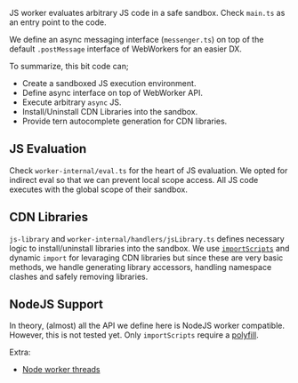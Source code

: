 JS worker evaluates arbitrary JS code in a safe sandbox. Check `main.ts` as an entry point to the code.

We define an async messaging interface (`messenger.ts`) on top of the default `.postMessage` interface of WebWorkers for an easier DX.

To summarize, this bit code can;

- Create a sandboxed JS execution environment.
- Define async interface on top of WebWorker API.
- Execute arbitrary `async` JS.
- Install/Uninstall CDN Libraries into the sandbox.
- Provide tern autocomplete generation for CDN libraries.

## JS Evaluation

Check `worker-internal/eval.ts` for the heart of JS evaluation. We opted for indirect eval so that we can prevent local scope access. All JS code executes with the global scope of their sandbox.

## CDN Libraries

`js-library` and `worker-internal/handlers/jsLibrary.ts` defines necessary logic to install/uninstall libraries into the sandbox. We use [`importScripts`](https://developer.mozilla.org/en-US/docs/Web/API/WorkerGlobalScope/importScripts) and dynamic `import` for levaraging CDN libraries but since these are very basic methods, we handle generating library accessors, handling namespace clashes and safely removing libraries.

## NodeJS Support

In theory, (almost) all the API we define here is NodeJS worker compatible. However, this is not tested yet. Only `importScripts` require a [polyfill](https://github.com/JamesJansson/importScripts/blob/master/importscripts.js).

Extra:

- [Node worker threads](https://nodejs.org/api/worker_threads.html)
